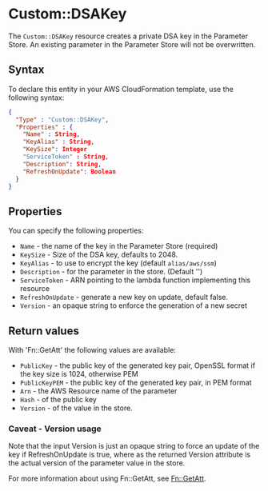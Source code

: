 # Custom::DSAKey

The `Custom::DSAKey` resource creates a private DSA key in the Parameter Store.
An existing parameter in the Parameter Store will not be overwritten.

## Syntax
To declare this entity in your AWS CloudFormation template, use the following syntax:

```json
{
  "Type" : "Custom::DSAKey",
  "Properties" : {
    "Name" : String,
    "KeyAlias" : String,
    "KeySize": Integer
    "ServiceToken" : String,
    "Description": String,
    "RefreshOnUpdate": Boolean
  }
}
```

## Properties
You can specify the following properties:

- `Name`  - the name of the key in the Parameter Store (required)
- `KeySize` - Size of the DSA key, defaults to 2048.
- `KeyAlias`  - to use to encrypt the key (default `alias/aws/ssm`)
- `Description`  - for the parameter in the store. (Default '')
- `ServiceToken`  - ARN pointing to the lambda function implementing this resource 
- `RefreshOnUpdate` - generate a new key on update, default false.
- `Version`  - an opaque string to enforce the generation of a new secret 

## Return values
With 'Fn::GetAtt' the following values are available:

- `PublicKey` - the public key of the generated key pair, OpenSSL format if the key size is 1024, otherwise PEM
- `PublicKeyPEM` - the public key of the generated key pair, in PEM format
- `Arn` - the AWS Resource name of the parameter
- `Hash` - of the public key
- `Version` - of the value in the store.

### Caveat - Version usage
Note that the input Version is just an opaque string to force an update of the key if RefreshOnUpdate is true, where as the returned Version attribute is the actual version of the parameter value in the store.


For more information about using Fn::GetAtt, see [Fn::GetAtt](http://docs.aws.amazon.com/AWSCloudFormation/latest/UserGuide/intrinsic-function-reference-getatt.html).

